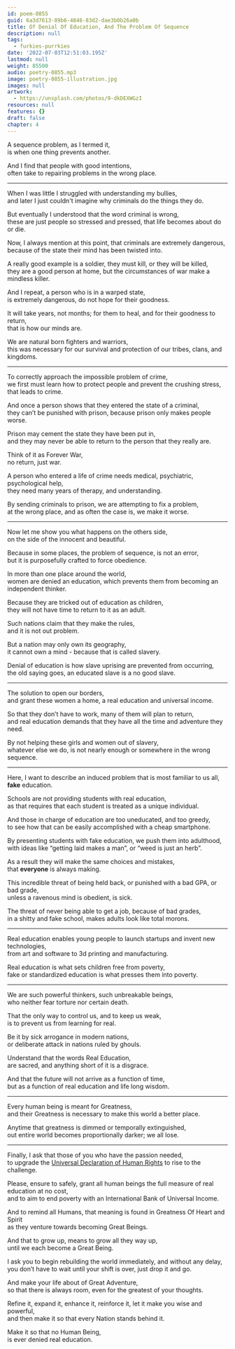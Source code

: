 ```yaml
---
id: poem-0855
guid: 6a3d7613-89b6-4846-83d2-dae3b0b26a0b
title: Of Denial Of Education, And The Problem Of Sequence
description: null
tags:
  - furkies-purrkies
date: '2022-07-03T12:51:03.195Z'
lastmod: null
weight: 85500
audio: poetry-0855.mp3
image: poetry-0855-illustration.jpg
images: null
artwork:
  - https://unsplash.com/photos/9-dkDEXWGzI
resources: null
features: {}
draft: false
chapter: 4
---
```


A sequence problem, as I termed it,\
is when one thing prevents another.

And I find that people with good intentions,\
often take to repairing problems in the wrong place.

---

When I was little I struggled with understanding my bullies,\
and later I just couldn't imagine why criminals do the things they do.

But eventually I understood that the word criminal is wrong,\
these are just people so stressed and pressed, that life becomes about do or die.

Now, I always mention at this point, that criminals are extremely dangerous,\
because of the state their mind has been twisted into.

A really good example is a soldier, they must kill, or they will be killed,\
they are a good person at home, but the circumstances of war make a mindless killer.

And I repeat, a person who is in a warped state,\
is extremely dangerous, do not hope for their goodness.

It will take years, not months; for them to heal, and for their goodness to return,\
that is how our minds are.

We are natural born fighters and warriors,\
this was necessary for our survival and protection of our tribes, clans, and kingdoms.

---

To correctly approach the impossible problem of crime,\
we first must learn how to protect people and prevent the crushing stress, that leads to crime.

And once a person shows that they entered the state of a criminal,\
they can’t be punished with prison, because prison only makes people worse.

Prison may cement the state they have been put in,\
and they may never be able to return to the person that they really are.

Think of it as Forever War,\
no return, just war.

A person who entered a life of crime needs medical, psychiatric, psychological help,\
they need many years of therapy, and understanding.

By sending criminals to prison, we are attempting to fix a problem,\
at the wrong place, and as often the case is, we make it worse.

---

Now let me show you what happens on the others side,\
on the side of the innocent and beautiful.

Because in some places, the problem of sequence, is not an error,\
but it is purposefully crafted to force obedience.

In more than one place around the world,\
women are denied an education, which prevents them from becoming an independent thinker.

Because they are tricked out of education as children,\
they will not have time to return to it as an adult.

Such nations claim that they make the rules,\
and it is not out problem.

But a nation may only own its geography,\
it cannot own a mind - because that is called slavery.

Denial of education is how slave uprising are prevented from occurring,\
the old saying goes, an educated slave is a no good slave.

---

The solution to open our borders,\
and grant these women a home, a real education and universal income.

So that they don’t have to work, many of them will plan to return,\
and real education demands that they have all the time and adventure they need.

By not helping these girls and women out of slavery,\
whatever else we do, is not nearly enough or somewhere in the wrong sequence.

---

Here, I want to describe an induced problem that is most familiar to us all,\
**fake** education.

Schools are not providing students with real education,\
as that requires that each student is treated as a unique individual.

And those in charge of education are too uneducated, and too greedy,\
to see how that can be easily accomplished with a cheap smartphone.

By presenting students with fake education, we push them into adulthood,\
with ideas like “getting laid makes a man”, or “weed is just an herb”.

As a result they will make the same choices and mistakes,\
that **everyone** is always making.

This incredible threat of being held back, or punished with a bad GPA, or bad grade,\
unless a ravenous mind is obedient, is sick.

The threat of never being able to get a job, because of bad grades,\
in a shitty and fake school, makes adults look like total morons.

---

Real education enables young people to launch startups and invent new technologies,\
from art and software to 3d printing and manufacturing.

Real education is what sets children free from poverty,\
fake or standardized education is what presses them into poverty.

---

We are such powerful thinkers, such unbreakable beings,\
who neither fear torture nor certain death.

That the only way to control us, and to keep us weak,\
is to prevent us from learning for real.

Be it by sick arrogance in modern nations,\
or deliberate attack in nations ruled by ghouls.

Understand that the words Real Education,\
are sacred, and anything short of it is a disgrace.

And that the future will not arrive as a function of time,\
but as a function of real education and life long wisdom.

---

Every human being is meant for Greatness,\
and their Greatness is necessary to make this world a better place.

Anytime that greatness is dimmed or temporally extinguished,\
out entire world becomes proportionally darker; we all lose.

---

Finally, I ask that those of you who have the passion needed,\
to upgrade the [Universal Declaration of Human Rights](https://www.youtube.com/watch?v=TEyMBJOKv3o) to rise to the challenge.

Please, ensure to safely, grant all human beings the full measure of real education at no cost,\
and to aim to end poverty with an International Bank of Universal Income.

And to remind all Humans, that meaning is found in Greatness Of Heart and Spirit\
as they venture towards becoming Great Beings.

And that to grow up, means to grow all they way up,\
until we each become a Great Being.

I ask you to begin rebuilding the world immediately, and without any delay,\
you don’t have to wait until your shift is over, just drop it and go.

And make your life about of Great Adventure,\
so that there is always room, even for the greatest of your thoughts.

Refine it, expand it, enhance it, reinforce it, let it make you wise and powerful,\
and then make it so that every Nation stands behind it.

Make it so that no Human Being,\
is ever denied real education.
